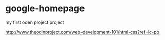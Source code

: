 # google-homepage
my first oden project project

http://www.theodinproject.com/web-development-101/html-css?ref=lc-pb
